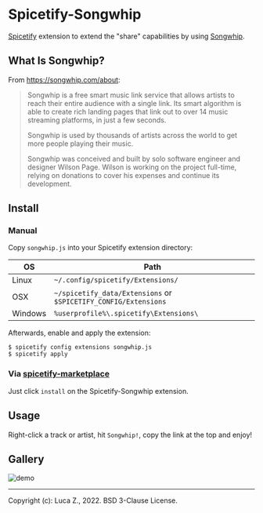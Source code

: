 # Spicetify-Songwhip

[Spicetify](https://github.com/khanhas/spicetify-cli) extension to extend the "share" capabilities by using
[Songwhip](https://songwhip.com).

## What Is Songwhip?

From <https://songwhip.com/about>:

> Songwhip is a free smart music link service that allows artists to reach their entire audience with a single link. Its smart algorithm is able to create rich landing pages that link out to over 14 music streaming platforms, in just a few seconds.
>
> Songwhip is used by thousands of artists across the world to get more people playing their music.
>
> Songwhip was conceived and built by solo software engineer and designer Wilson Page. Wilson is working on the project full-time, relying on donations to cover his expenses and continue its development.

## Install

### Manual

Copy `songwhip.js` into your Spicetify extension directory:

| OS      | Path                                                            |
| ------- | --------------------------------------------------------------- |
| Linux   | `~/.config/spicetify/Extensions/`                               |
| OSX     | `~/spicetify_data/Extensions` or `$SPICETIFY_CONFIG/Extensions` |
| Windows | `%userprofile%\.spicetify\Extensions\`                          |

Afterwards, enable and apply the extension:

```shell
$ spicetify config extensions songwhip.js
$ spicetify apply
```

### Via [spicetify-marketplace](https://github.com/CharlieS1103/spicetify-marketplace)

Just click `install` on the Spicetify-Songwhip extension.

## Usage

Right-click a track or artist, hit `Songwhip!`, copy the link at the top and enjoy!

## Gallery

![demo](https://github.com/l-zeuch/spicetify-extensions/blob/master/songwhip/songwhip-demo.png)

---

Copyright (c): Luca Z., 2022.
BSD 3-Clause License.
